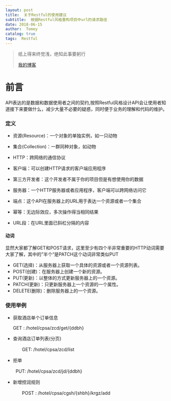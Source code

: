 ```yaml
---
layout: post
title:  关于Restful的使用建议
subtitle:  根据Restful风格重构项目中url的请求路径
date: 2018-06-15
author:  Tomey
catalog: true
tags:  Restful
---
```


> 纸上得来终觉浅，绝知此事要躬行
>
> [我的博客](//http://cranberry.xin/)



# 前言

API表达的是数据和数据使用者之间的契约,按照Restful风格设计API会让使用者知道接下来要做什么，减少大量不必要的疑惑，同时便于业务的理解和代码的维护。

### 定义

+ 资源(Resource)：一个对象的单独实例，如一只动物


+ 集合(Collection)：一群同种对象，如动物


+ HTTP：跨网络的通信协议


+ 客户端：可以创建HTTP请求的客户端应用程序


+ 第三方开发者：这个开发者不属于你的项目但是有想使用你的数据


+ 服务器：一个HTTP服务器或者应用程序，客户端可以跨网络访问它


+ 端点：这个API在服务器上的URL用于表达一个资源或者一个集合


+ 幂等：无边际效应，多次操作得当相同结果


+ URL段：在URL里面已斜杠分隔的内容

#### 动词

显然大家都了解GET和POST请求，这里至少有四个半非常重要的HTTP动词需要大家了解，其中的”半个“是PATCH这个动词非常类似PUT

+ GET(选择)：从服务器上获取一个具体的资源或者一个资源列表。
+ POST(创建)：在服务器上创建一个新的资源。
+ PUT(更新)：以整体的方式更新服务器上的一个资源。
+ PATCH(更新)：只更新服务器上一个资源的一个属性。
+ DELETE(删除)：删除服务器上的一个资源。

### 使用举例

+ 获取酒店单个订单信息

  ​GET :  /hotel/cpsa/zcd/get/{ddbh}

+ 查询酒店订单列表(分页)

  　　GET: /hotel/cpsa/zcd/list

+ 拒单

​       　　PUT: /hotel/cpsa/zcd/jd/{ddbh}

+ 新增控润规则

  　　POST : /hotel/cpsa/cgsh/{shbh}/krgz/add

  ​



